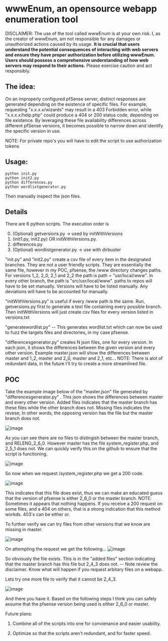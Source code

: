 

# wwwEnum, an opensource webapp enumeration tool

DISCLAIMER: The use of the tool called wwwEnum is at your own risk. I, as the creator of wwwEnum, am not responsible for any damages or unauthorized actions caused by its usage. **It is crucial that users understand the potential consequences of interacting with web servers and ensure they have proper authorization before utilizing wwwEnum. Users should possess a comprehensive understanding of how web servers may respond to their actions.** Please exercise caution and act responsibly.


## The idea:
On an improperly configured pfSense server, distinct responses are generated depending on the existence of specific files. 
For example, requesting "x.x.x.x/wizards" may result in a 403 Forbidden error, while "x.x.x.x/help.php" could produce a 404 or 200 status code, depending on file existence.
By leveraging these file availability differences across different pfSense versions, it becomes possible to narrow down and identify the specific version in use.

NOTE: For private repo's you will have to edit the script to use authorization tokens

## Usage:

```
python init.py
python init2.py
python differences.py
python wordlistgenerator.py
```
Then manually inspect the json files.


## Details 

There are 6 python scripts.
The execution order is

0. (Optional) getversions.py  -> used by initWithVersions
1. (init1.py, init2.py) OR initWithVersions.py. 
2. differences.py
3. (Optional) wordlistgenerator.py -> use with dirbuster

"init.py" and "init2.py" create a csv file of every item in the designated branches. They are not a user friendly scripts. They are essentially the same file, however in my POC, pfsense, the /www directory changes paths. For versions 1_2, 2_0, 2_1 and 2_2 the path is path = "usr/local/www". In every other branch, the path is "src/usr/local/www". paths to repos will have to be set manually. Versions will have to be listed manually. Any deviations will have to be accounted for manually. 

"initWithVersions.py" is useful if every /www path is the same. Run, getversions.py first to generate a text file containing every possible branch. Then initWithVersions will just create csv files for every version listed in versions.txt

"generatewordlist.py" -- This generates wordlist.txt which can now be used to fuzz the targets files and directories, in my case pfsense.

"differencesgenerator.py" creates N json files, one for every version. In each json, it shows the differences between the given version and every other version. Example
master.json will show the differences between master and 1_2, master and 2_0, master and 2_1, etc... NOTE: There is alot of redundant data, in the future I'll try to create a more streamlined file.

## POC

Take the example image below of the "master.json" file generated by "differencesgenerator.py" . This json shows the differences between master and every other version. Added files indicates that the master branch has these files while the other branch does not. Missing files indicates the revese; In other words, the opposing version has the file but the master branch does not.

![image](https://github.com/Szwochm/wwwEnum/assets/1501624/79197d57-f745-46f3-8b7a-8bfc9cc8837c)



As you can see there are no files to distingish between the master branch, and RELENG_2_6_0. However master has the file system_register.php, and 2_5_1 does not. We can quickly verify this on the github to ensure that the script is functioning.

![image](https://github.com/Szwochm/wwwEnum/assets/1501624/fff83f9a-e0f5-45bf-b751-7cf6fbf06f4a)



So now when we request <IP>/system_register.php we get a 200 code.
 
 
 
 ![image](https://github.com/Szwochm/wwwEnum/assets/1501624/b8fd7611-ae82-4dbf-87ec-4234eb4fdf58)
 
 This indicates that this file does exist, thus we can make an educated guess that the version of pfsense is either 2_6_0 or the master branch.
 NOTE: Sometimes it appears that nothing happens. If you receive a 200 request on some files, and a 404 on others, that is a strong indication that this method workds. 403's can be either or.
 
 To further verify we can try files from other versions that we know are missing in master.
 
![image](https://github.com/Szwochm/wwwEnum/assets/1501624/fe071ebe-5d1a-4fc7-9a46-dfcc04c812c5)
 
 On attempting the request we get the following...
 ![image](https://github.com/Szwochm/wwwEnum/assets/1501624/efa3a36e-692c-40b2-8aa1-15ab1214f8e6)

 So obviously the file exists. This is in the "added files" section indicating that the master branch has this file but 2_4_3 does not. -- Note review the disclaimer. Know what will happen if you request arbitary files on a webapp.
 
 Lets try one more file to verify that it cannot be 2_4_3.
 
 ![image](https://github.com/Szwochm/wwwEnum/assets/1501624/70227378-860e-4d52-b9db-22625156d342)

 And there you have it. Based on the following steps I think you can safely assume that the pfsense version being used is either 2_6_0 or master.
 
 
Future plans: 
 
 1) Combine all of the scripts into one for convienance and easier usability.
 
 2) Optimize so that the scripts aren't redundant, and for faster speed.










